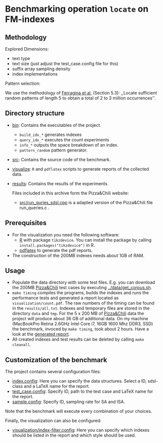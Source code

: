 # Benchmarking operation `locate` on FM-indexes



## Methodology

Explored Dimensions:
  
  * text type
  * text size (just adjust the test_case.config file for this)
  * suffix array sampling density
  * index implementations

Pattern selection:

We use the methodology of [Ferragina et al.][FGNV08] (Section 5.3): 
,,Locate sufficient random patterns of length 5 to obtain a total of 2 to 
3 million occurrences''.

## Directory structure

  * [bin](./bin): Contains the executables of the project.
    * `build_idx_*` generates indexes
    * `query_idx_*` executes the count experiments 
    * `info_*` outputs the space breakdown of an index.
    * `pattern_random` pattern generator.
  * [src](./src):  Contains the source code of the benchmark.
  * [visualize](./visualize): `R` and `pdflatex` scripts to generate
               reports of the collected data.
  * [results](./results): Contains the results of the experiments.

	Files included in this archive form the Pizza&Chili website:
      * [src/run_quries_sdsl.cpp](src/run_queries_sdsl.cpp) is a adapted version of the
	    Pizza&Chili file run_queries.c .

## Prerequisites
  * For the visualization you need the following software:
    - [R][RPJ] with package `tikzdevice`. You can install the
      package by calling `install.packages("tikzdevice")` in R.
    - [pdflatex][LT] to generate the pdf reports.
  * The construction of the 200MB indexes needs about 1GB
    of RAM.
		
## Usage

 * Populate the data directory with some test files. E.g. you
   can download the 200MB [Pizza&Chili][pz] test cases by 
   executing [../data/get_corpus.sh](../data/get_corpus.sh). 
 * `make timing`  compiles the programs, builds the indexes and
   runs the performance tests and generated a report located as
   `visualization/count.pdf`. The raw numbers of the timing
   can be found in the `results/all.txt`. 
   Indexes and temporary files are stored in the
   directory `data` and `tmp`. For the 5 x 200 MB of
   [Pizza&Chili][pz] data the project will produce about
   36 GB of additional data. On my machine (MacBookPro Retina
   2.6GHz Intel Core i7, 16GB 1600 Mhz DDR3, SSD) the
   benchmark, invoced by `make timing`, took about 2 hours.
   Have a look at the [generated report][RES].
 * All created indexes and test results can be deleted
   by calling `make cleanall`.

## Customization of the benchmark
  The project contains several configuration files:
 
  * [index.config][IDXCONFIG]: Here you can specify the data structures. Select a
                    ID, sdsl-class and a LaTeX name for the report.
  * [test_case.config][TCCONF]: Specify ID, path to the test case and LaTeX
                        name for the report.
  * [sample.config][SCONF]: Specify ID, sampling rate for SA and ISA. 

  Note that the benchmark will execute every combination of your
  choices. 

  Finally, the visualization can also be configured:

  * [visualization/index-filter.config][VCONF]: Here you can specify which 
   indexes should be listed in the report and which style should be used.

[sdsl]: https://github.com/simongog/sdsl "sdsl"
[pz]: http://pizzachili.di.unipi.it "Pizza&Chili"
[RPJ]: http://www.r-project.org/ "R"
[LT]: http://www.tug.org/applications/pdftex/ "pdflatex"
[RES]: https://github.com/simongog/simongog.github.com/raw/master/assets/images/locate.pdf "locate.pdf"
[FGNV08]: http://dl.acm.org/citation.cfm?doid=1412228.1455268 "FGNV08"
[IDXCONFIG]: ./index.config "index.config"
[TCCONF]: ./test_case.config "test_case.config"
[SCONF]: ./sample.config "sample.config"
[VCONF]: ./visualization/index-filter.config "index-filter.config"
